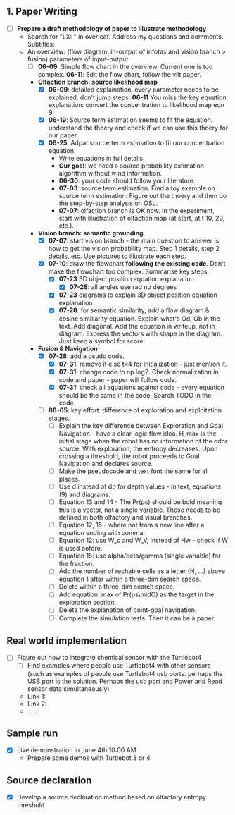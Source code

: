 ## 1. Paper Writing
* [ ] **Prepare a draft methodology of paper to illustrate methodology**
  * Search for "LX: " in overleaf. Address my questions and comments.
  Subtitles:
  * An overview: (flow diagram: in-output of infotax and vision branch > fusion) parameters of input-output.
    * [ ] **06-09**: Simple flow chart in the overview. Current one is too complex. **06-11**: Edit the flow chart, follow the vilt paper.
    * **Olfaction branch: source likelihood map**
      * [x] **06-09**: detailed explaination, every parameter needs to be explained. don't jump steps. **06-11** You miss the key equation explanation: convert the concentration to likelihood map eqn 9.
      * [x] **06-19**: Source term estimation seems to fit the equation. understand the thoery and check if we can use this thoery for our paper.
      * [x] **06-25**: Adpat source term estimation to fit our concentration equation.
         * Write equations in full details.   
         * **Our goal**: we need a source probability estimation algorithm without wind information.
         * **06-30**: your code should follow your literature.
         * **07-03**: source term estimation. Find a toy example on source term estimation. Figure out the thoery and then do the step-by-step analysis on OSL.
         * **07-07**: olfaction branch is OK now. In the experiment, start with illustration of olfaction map (at start, at t 10, 20, etc.).
     * **Vision branch: semantic grounding**
        * [x] **07-07**: start vision branch - the main question to answer is how to get the vision probability map. Step 1 details, step 2 details, etc. Use pictures to illustrate each step.
        * [x] **07-10**: draw the flowchart **following the existing code**. Don't make the flowchart too complex. Summarise key steps.
          * [x] **07-23** 3D object position equation explanation
            * [x] **07-28**: all angles use rad no degrees 
          * [x] **07-23** diagrams to explain 3D object position equation explanation
          * [x] **07-28**: for semantic similarity, add a flow diagram & cosine similiarity equation. Explain what's Od, Ob in the text. Add diagonal. Add the equation in writeup, not in diagram. Express the vectors with shape in the diagram. Just keep a symbol for score.
    * **Fusion & Navigation**
      * [x] **07-28**: add a psudo code.
        * [x] **07-31**: remove if else t<4 for initialization - just mention it.
        * [x] **07-31**: change code to np.log2. Check normalization in code and paper - paper will follow code.
        * [x] **07-31**: check all equations against code - every equation should be the same in the code. Search TODO in the code.
      * [ ] **08-05**: key effort: difference of exploration and exploitation stages.
        * [ ] Explain the key difference between Exploration and Goal Navigation - have a clear logic flow idea. H_max is the initial stage when the robot has no information of the odor source. With exploration, the entropy decreases. Upon crossing a threshold, the robot proceeds to Goal Navigation and declares source.
        * [ ] Make the pseudocode and text font the same for all places.
        * [ ] Use d instead of dp for depth values - in text, equations (9) and diagrams.
        * [ ] Equation 13 and 14 - The Pr(ps) should be bold meaning this is a vector, not a single variable. These needs to be defined in both olfactory and visual branches.
        * [ ] Equation 12, 15 - where not from a new line after a equation ending with comma.
        * [ ] Equation 12: use W_c and W_V, instead of Hw - check if W is used before.
        * [ ] Equation 15: use alpha/beta/gamma (single variable) for the fraction.
        * [ ] Add the number of rechable cells as a letter (N, ...) above equation 1 after within a three-dim search space.
        * [ ] Delete within a three-dim search space.
        * [ ] Add equation: max of Pr(ps\midO) as the target in the exploration section.
        * [ ] Delete the explanation of point-goal navigation.
        * [ ] Complete the simulation tests. Then it can be a paper.
## Real world implementation
* [ ] Figure out how to integrate chemical sensor with the Turtlebot4  
  * [ ] Find examples where people use Turtlebot4 with other sensors (such as examples of people use Turtlebot4 usb ports. perhaps the USB port is the solution. Perhaps the usb port and Power and Read sensor data simultaneously)  
  * Link 1:  
  * Link 2:  
  * ... ...  
      
## Sample run
* [x] Live demonstration in June 4th 10:00 AM
  * Prepare some demos with Turtlebot 3 or 4.  

## Source declaration  
* [x] Develop a source declaration method based on olfactory entropy threshold  

